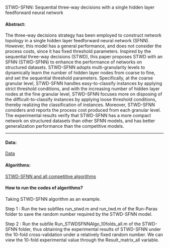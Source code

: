 STWD-SFNN: Sequential three-way decisions with a single hidden layer feedforward neural network

#### Abstract:

The three-way decisions strategy has been employed to construct network topology in a single hidden layer feedforward neural network (SFNN). However, this model has a general performance, and does not consider the process costs, since it has fixed threshold parameters. Inspired by the sequential three-way decisions (STWD), this paper proposes STWD with an SFNN (STWD-SFNN) to enhance the performance of networks on structured datasets. STWD-SFNN adopts multi-granularity levels to dynamically learn the number of hidden layer nodes from coarse to fine, and set the  sequential threshold parameters. Specifically, at the coarse granular level, STWD-SFNN handles easy-to-classify instances by applying strict threshold conditions, and with the increasing number of hidden layer nodes at the fine granular level, STWD-SFNN focuses more on disposing of the difficult-to-classify instances by applying loose threshold conditions, thereby realizing the classification of instances. Moreover, STWD-SFNN considers and reports the process cost produced from each granular level. The experimental results verify that STWD-SFNN has a more compact network on structured datasets than other SFNN models, and has better generalization performance than the competitive models.

---

#### Data:
[Data](https://github.com/wuc567/Machine-learning/blob/main/STWD-SFNN/data)  

#### Algorithms:
[STWD-SFNN and all competitive algorithms](https://github.com/wuc567/Machine-learning/tree/main/STWD-SFNN/algorithms)

#### How to run the codes of algorithms?

Taking STWD-SFNN algorithm as an example. 

Step 1 : Run the two subfiles run_stwd.m and run_twd.m of the Run-Paras folder to save the random number required by the STWD-SFNN model. 

Step 2 : Run the subfile Run_STWDSFNNAlgo_10folds_all.m of the STWD-SFNN folder, thus obtaining the experimental results of STWD-SFNN under the 10-fold cross-validation under a relatively fixed random number. We can view the 10-fold experimental value through the Result_matrix_all  variable.
